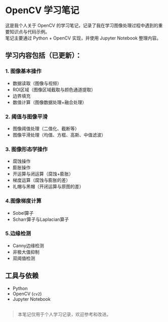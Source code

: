 # OpenCV 学习笔记

这是我个人关于 OpenCV 的学习笔记，记录了我在学习图像处理过程中遇到的重要知识点与代码示例。  
笔记主要通过 Python + OpenCV 实现，并使用 Jupyter Notebook 整理内容。

## 学习内容包括（已更新）：

### 1. 图像基本操作
- 数据读取（图像与视频）
- ROI区域（图像区域截取与颜色通道提取）
- 边界填充
- 数值计算（图像数据处理+融合处理）

### 2. 阈值与图像平滑
- 图像阈值处理（二值化、截断等）
- 图像平滑处理（均值、方框、高斯、中值滤波）

### 3. 图像形态学操作
- 腐蚀操作
- 膨胀操作
- 开运算与闭运算（腐蚀+膨胀）
- 梯度运算（腐蚀与膨胀的差）
- 礼帽与黑帽（开闭运算与原图的差）

### 4.图像梯度计算
- Sobel算子
- Scharr算子与Laplacian算子

### 5.边缘检测
- Canny边缘检测
- 非极大值抑制
- 双阈值检测

## 工具与依赖

- Python
- OpenCV (`cv2`)
- Jupyter Notebook

##
> 本笔记仅用于个人学习记录，欢迎参考和改进。